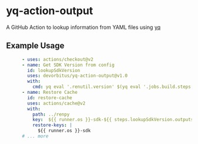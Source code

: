 # yq-action-output
A GitHub Action to lookup information from YAML files using [yq](https://github.com/mikefarah/yq)

## Example Usage

```yml
      - uses: actions/checkout@v2
      - name: Get SDK Version from config
        id: lookupSdkVersion
        uses: devorbitus/yq-action-output@v1.0
        with:
          cmd: yq eval '.renutil.version' $(yq eval '.jobs.build.steps[] | select(.id == "buildStep") | .with.config-file' .github/workflows/release-action.yml)
      - name: Restore Cache
        id: restore-cache
        uses: actions/cache@v2
        with:
          path: ../renpy
          key:  ${{ runner.os }}-sdk-${{ steps.lookupSdkVersion.outputs.result }}
          restore-keys: |
            ${{ runner.os }}-sdk
      # ... more
```